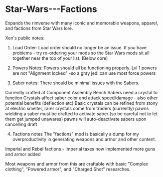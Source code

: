 # Star-Wars---Factions
Expands the rimverse with many iconic and memorable weapons, apparel, and factions from Star Wars lore.


Xen's public notes:

1. Load Order:
Load order should no longer be an issue. If you have problems - try re-ordering your mods so the Star Wars mods sit all together near the top of your list. (Below core)



2. Powers Notes:
Powers should all be functioning properly.
Lvl 1 powers are not "Alignment locked"  -so a gray jedi can use most force powers

3. Saber notes:
There should be minimal issues with the Sabers. 

Currently crafted at Component Assembly Bench
Sabers need a crystal to function
Crystals affect saber color and attack speed/damage - also other potential benefits (deflection etc)
Basic crystals can be refined from stony at electric smelter, rarer crystals come from traders (currently)
pawns wielding a saber must be drafted to activate saber (so be careful not to let them get jumped unawares)
pawns will auto-deactivate sabers upon cancelling draft

4. Factions notes
The "factions" mod is basically a dump for my overproductivity in generating weapons and armor and other content.

Imperial and Rebel factions -
Imperial taxes now implemented 
more guns and armor added

Most weapons and armor from this are craftable with basic "Complex clothing", "Powered armor", and "Charged Shot" researches.
